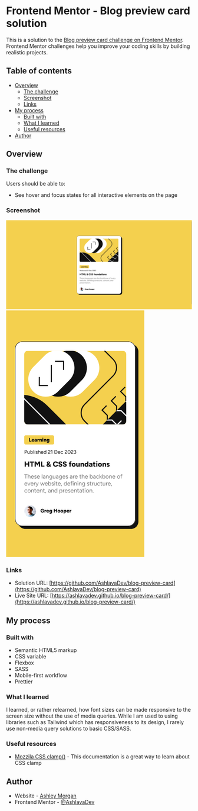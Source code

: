 # Frontend Mentor - Blog preview card solution

This is a solution to the [Blog preview card challenge on Frontend Mentor](https://www.frontendmentor.io/challenges/blog-preview-card-ckPaj01IcS). Frontend Mentor challenges help you improve your coding skills by building realistic projects.

## Table of contents

- [Overview](#overview)
  - [The challenge](#the-challenge)
  - [Screenshot](#screenshot)
  - [Links](#links)
- [My process](#my-process)
  - [Built with](#built-with)
  - [What I learned](#what-i-learned)
  - [Useful resources](#useful-resources)
- [Author](#author)

## Overview

### The challenge

Users should be able to:

- See hover and focus states for all interactive elements on the page

### Screenshot

![Blog preview component in desktop size](./assets/images/blog-preview-desktop-screenshot.png)
![Blog preview component in mobile size](./assets/images/blog-preview-mobile-screenshot.png?)

### Links

- Solution URL: [https://github.com/AshlavaDev/blog-preview-card](https://github.com/AshlavaDev/blog-preview-card)
- Live Site URL: [https://ashlavadev.github.io/blog-preview-card/](https://ashlavadev.github.io/blog-preview-card/)

## My process

### Built with

- Semantic HTML5 markup
- CSS variable
- Flexbox
- SASS
- Mobile-first workflow
- Prettier

### What I learned

I learned, or rather relearned, how font sizes can be made responsive to the screen size without the use of media queries. While I am used to using libraries such as Tailwind which has responsiveness to its design, I rarely use non-media query solutions to basic CSS/SASS.

### Useful resources

- [Mozzila CSS clamp()](https://developer.mozilla.org/en-US/docs/Web/CSS/clamp) - This documentation is a great way to learn about CSS clamp

## Author

- Website - [Ashley Morgan](https://www.ashleymorganwbdv.com/)
- Frontend Mentor - [@AshlavaDev](https://www.frontendmentor.io/profile/AshlavaDev)
